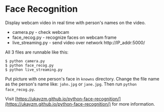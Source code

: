# Face Recognition

Display webcam video in real time with person's names on the video.

* camera.py - check webcam
* face_recog.py - recognize faces on webcam frame
* live_streaming.py - send video over network http://IP_addr:5000/

All 3 files are runnable like this:
```
$ python camera.py
$ python face_recog.py
$ python live_streaming.py
```

Put picture with one person's face in `knowns` directory. Change the file name as the person's name like: `john.jpg` or `jane.jpg`. Then run `python face_recog.py`.

Visit [https://ukayzm.github.io/python-face-recognition/](https://ukayzm.github.io/python-face-recognition/) for more information.

